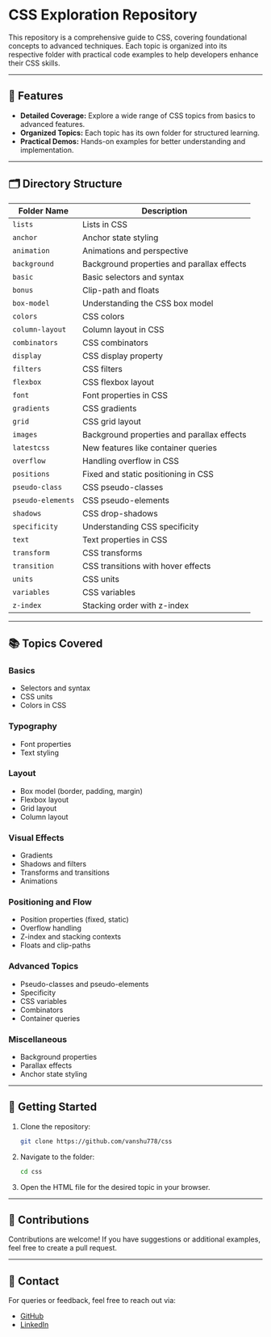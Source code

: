 # CSS Exploration Repository

This repository is a comprehensive guide to CSS, covering foundational concepts to advanced techniques. Each topic is organized into its respective folder with practical code examples to help developers enhance their CSS skills.

---

## 🚀 Features

- **Detailed Coverage:** Explore a wide range of CSS topics from basics to advanced features.
- **Organized Topics:** Each topic has its own folder for structured learning.
- **Practical Demos:** Hands-on examples for better understanding and implementation.

---

## 🗂️ Directory Structure

| **Folder Name**      | **Description**                              |
|-----------------------|---------------------------------------------|
| `lists`              | Lists in CSS                                |
| `anchor`             | Anchor state styling                        |
| `animation`          | Animations and perspective                  |
| `background`         | Background properties and parallax effects  |
| `basic`              | Basic selectors and syntax                  |
| `bonus`              | Clip-path and floats                        |
| `box-model`          | Understanding the CSS box model             |
| `colors`             | CSS colors                                  |
| `column-layout`      | Column layout in CSS                        |
| `combinators`        | CSS combinators                             |
| `display`            | CSS display property                        |
| `filters`            | CSS filters                                 |
| `flexbox`            | CSS flexbox layout                          |
| `font`               | Font properties in CSS                      |
| `gradients`          | CSS gradients                               |
| `grid`               | CSS grid layout                             |
| `images`             | Background properties and parallax effects  |
| `latestcss`          | New features like container queries         |
| `overflow`           | Handling overflow in CSS                    |
| `positions`          | Fixed and static positioning in CSS         |
| `pseudo-class`       | CSS pseudo-classes                          |
| `pseudo-elements`    | CSS pseudo-elements                         |
| `shadows`            | CSS drop-shadows                            |
| `specificity`        | Understanding CSS specificity               |
| `text`               | Text properties in CSS                      |
| `transform`          | CSS transforms                              |
| `transition`         | CSS transitions with hover effects          |
| `units`              | CSS units                                   |
| `variables`          | CSS variables                               |
| `z-index`            | Stacking order with z-index                 |

---

## 📚 Topics Covered

### Basics
- Selectors and syntax
- CSS units
- Colors in CSS

### Typography
- Font properties
- Text styling

### Layout
- Box model (border, padding, margin)
- Flexbox layout
- Grid layout
- Column layout

### Visual Effects
- Gradients
- Shadows and filters
- Transforms and transitions
- Animations

### Positioning and Flow
- Position properties (fixed, static)
- Overflow handling
- Z-index and stacking contexts
- Floats and clip-paths

### Advanced Topics
- Pseudo-classes and pseudo-elements
- Specificity
- CSS variables
- Combinators
- Container queries

### Miscellaneous
- Background properties
- Parallax effects
- Anchor state styling

---

## 🌟 Getting Started

1. Clone the repository:
   ```bash
   git clone https://github.com/vanshu778/css
   ```
2. Navigate to the folder:
   ```bash
   cd css
   ```
3. Open the HTML file for the desired topic in your browser.

---

## 🤝 Contributions

Contributions are welcome! If you have suggestions or additional examples, feel free to create a pull request.

---

## 📧 Contact

For queries or feedback, feel free to reach out via:
- [GitHub](https://github.com/vanshu778)
- [LinkedIn](https://linkedin.com/in/vanshu778)

